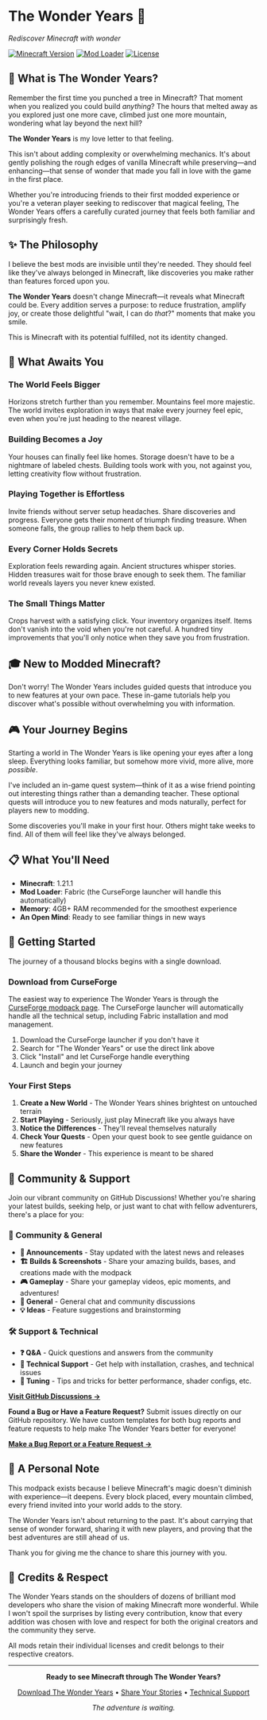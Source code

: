 # The Wonder Years 🌟
*Rediscover Minecraft with wonder*

[![Minecraft Version](https://img.shields.io/badge/Minecraft-1.21.1-brightgreen.svg)](https://minecraft.net/)
[![Mod Loader](https://img.shields.io/badge/Mod%20Loader-Fabric-orange.svg)](https://fabricmc.net/)
[![License](https://img.shields.io/badge/License-Apache-blue.svg)](LICENSE)

## 🎯 What is The Wonder Years?

Remember the first time you punched a tree in Minecraft? That moment when you realized you could build *anything*? The hours that melted away as you explored just one more cave, climbed just one more mountain, wondering what lay beyond the next hill?

**The Wonder Years** is my love letter to that feeling.

This isn't about adding complexity or overwhelming mechanics. It's about gently polishing the rough edges of vanilla Minecraft while preserving—and enhancing—that sense of wonder that made you fall in love with the game in the first place.

Whether you're introducing friends to their first modded experience or you're a veteran player seeking to rediscover that magical feeling, The Wonder Years offers a carefully curated journey that feels both familiar and surprisingly fresh.

## ✨ The Philosophy

I believe the best mods are invisible until they're needed. They should feel like they've always belonged in Minecraft, like discoveries you make rather than features forced upon you.

**The Wonder Years** doesn't change Minecraft—it reveals what Minecraft could be. Every addition serves a purpose: to reduce frustration, amplify joy, or create those delightful "wait, I can do *that*?" moments that make you smile.

This is Minecraft with its potential fulfilled, not its identity changed.

## 🌟 What Awaits You

### The World Feels Bigger
Horizons stretch further than you remember. Mountains feel more majestic. The world invites exploration in ways that make every journey feel epic, even when you're just heading to the nearest village.

### Building Becomes a Joy
Your houses can finally feel like homes. Storage doesn't have to be a nightmare of labeled chests. Building tools work with you, not against you, letting creativity flow without frustration.

### Playing Together is Effortless
Invite friends without server setup headaches. Share discoveries and progress. Everyone gets their moment of triumph finding treasure. When someone falls, the group rallies to help them back up.

### Every Corner Holds Secrets
Exploration feels rewarding again. Ancient structures whisper stories. Hidden treasures wait for those brave enough to seek them. The familiar world reveals layers you never knew existed.

### The Small Things Matter
Crops harvest with a satisfying click. Your inventory organizes itself. Items don't vanish into the void when you're not careful. A hundred tiny improvements that you'll only notice when they save you from frustration.

## 🎓 New to Modded Minecraft?
Don't worry! The Wonder Years includes guided quests that introduce you to new features at your own pace. These in-game tutorials help you discover what's possible without overwhelming you with information.

## 🎮 Your Journey Begins

Starting a world in The Wonder Years is like opening your eyes after a long sleep. Everything looks familiar, but somehow more vivid, more alive, more *possible*.

I've included an in-game quest system—think of it as a wise friend pointing out interesting things rather than a demanding teacher. These optional quests will introduce you to new features and mods naturally, perfect for players new to modding.

Some discoveries you'll make in your first hour. Others might take weeks to find. All of them will feel like they've always belonged.

## 📋 What You'll Need

- **Minecraft**: 1.21.1
- **Mod Loader**: Fabric (the CurseForge launcher will handle this automatically)
- **Memory**: 4GB+ RAM recommended for the smoothest experience
- **An Open Mind**: Ready to see familiar things in new ways

## 🚀 Getting Started

The journey of a thousand blocks begins with a single download.

### Download from CurseForge
The easiest way to experience The Wonder Years is through the [CurseForge modpack page](https://www.curseforge.com/minecraft/modpacks/the-wonder-years). The CurseForge launcher will automatically handle all the technical setup, including Fabric installation and mod management.

1. Download the CurseForge launcher if you don't have it
2. Search for "The Wonder Years" or use the direct link above
3. Click "Install" and let CurseForge handle everything
4. Launch and begin your journey

### Your First Steps
1. **Create a New World** - The Wonder Years shines brightest on untouched terrain
2. **Start Playing** - Seriously, just play Minecraft like you always have
3. **Notice the Differences** - They'll reveal themselves naturally
4. **Check Your Quests** - Open your quest book to see gentle guidance on new features
5. **Share the Wonder** - This experience is meant to be shared

## 💬 Community & Support

Join our vibrant community on GitHub Discussions! Whether you're sharing your latest builds, seeking help, or just want to chat with fellow adventurers, there's a place for you:

### 🎪 Community & General

*   **📣 Announcements** - Stay updated with the latest news and releases
*   **🏗️ Builds & Screenshots** - Share your amazing builds, bases, and creations made with the modpack
*   **🎮 Gameplay** - Share your gameplay videos, epic moments, and adventures!
*   **💭 General** - General chat and community discussions
*   **💡 Ideas** - Feature suggestions and brainstorming

### 🛠️ Support & Technical

*   **❓ Q&A** - Quick questions and answers from the community
*   **🔧 Technical Support** - Get help with installation, crashes, and technical issues
*   **🚀 Tuning** - Tips and tricks for better performance, shader configs, etc.

**[Visit GitHub Discussions →](https://github.com/L9Tigrotto/The-Wonder-Years/discussions)**

**Found a Bug or Have a Feature Request?** Submit issues directly on our GitHub repository. We have custom templates for both bug reports and feature requests to help make The Wonder Years better for everyone!

**[Make a Bug Report or a Feature Request →](https://github.com/L9Tigrotto/The-Wonder-Years/issues)**

## 💝 A Personal Note

This modpack exists because I believe Minecraft's magic doesn't diminish with experience—it deepens. Every block placed, every mountain climbed, every friend invited into your world adds to the story.

The Wonder Years isn't about returning to the past. It's about carrying that sense of wonder forward, sharing it with new players, and proving that the best adventures are still ahead of us.

Thank you for giving me the chance to share this journey with you.

## 📜 Credits & Respect

The Wonder Years stands on the shoulders of dozens of brilliant mod developers who share the vision of making Minecraft more wonderful. While I won't spoil the surprises by listing every contribution, know that every addition was chosen with love and respect for both the original creators and the community they serve.

All mods retain their individual licenses and credit belongs to their respective creators.

---

<div align="center">

**Ready to see Minecraft through The Wonder Years?**

[Download The Wonder Years](https://www.curseforge.com/minecraft/modpacks/the-wonder-years) • [Share Your Stories](../../discussions/categories/general) • [Technical Support](../../discussions/categories/technical-support)

*The adventure is waiting.*

</div>
